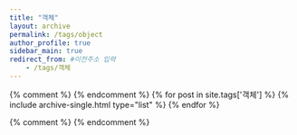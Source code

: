 ```yaml
---
title: "객체"
layout: archive
permalink: /tags/object
author_profile: true
sidebar_main: true
redirect_from: #이전주소 입력
    - /tags/객체
---
```


{% comment %}
{% endcomment %}
{% for post in site.tags['객체'] %}
  {% include archive-single.html type="list" %}
{% endfor %}

{% comment %}
{% endcomment %}